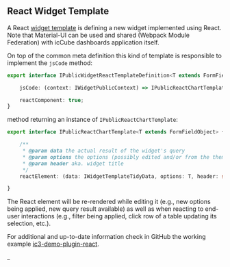## React Widget Template

A React [widget template](./WidgetTemplate.md) is defining a new widget implemented using React. Note that Material-UI
can be used and shared (Webpack Module Federation) with icCube dashboards application itself.

On top of the common meta definition this kind of template is responsible to implement the `jsCode` method:

```typescript
export interface IPublicWidgetReactTemplateDefinition<T extends FormFieldObject> extends IPublicCommonWidgetTemplateDefinition {

    jsCode: (context: IWidgetPublicContext) => IPublicReactChartTemplate<T>;

    reactComponent: true;
}
```

method returning an instance of `IPublicReactChartTemplate`:

```typescript
export interface IPublicReactChartTemplate<T extends FormFieldObject> {

    /**
     * @param data the actual result of the widget's query
     * @param options the options (possibly edited and/or from the theme) of this widget
     * @param header aka. widget title
     */
    reactElement: (data: IWidgetTemplateTidyData, options: T, header: string) => ReactElement;

}
```

The React element will be re-rendered while editing it (e.g., new options being applied, new query result available)
as well as when reacting to end-user interactions (e.g., filter being applied, click row of a table updating its
selection, etc.).

For additional and up-to-date information check in GitHub the working example
[ic3-demo-plugin-react](https://github.com/ic3-software/ic3-demo-plugin-react).

_
